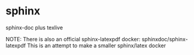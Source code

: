 # sphinx

sphinx-doc plus texlive

NOTE: There is also an official sphinx-latexpdf docker: sphinxdoc/sphinx-latexpdf
This is an attempt to make a smaller sphinx/latex docker
